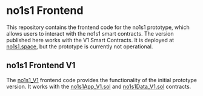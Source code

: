 # no1s1 Frontend

This repository contains the frontend code for the no1s1 prototype, which allows users to interact with the no1s1 smart contracts. The version published here works with the V1 Smart Contracts. It is deployed at [no1s1.space](https://no1s1.space), but the prototype is currently not operational.

## no1s1 Frontend V1

The [no1s1_V1](./no1s1_V1) frontend code provides the functionality of the initial prototype version. It works with the [no1s1App_V1.sol](../contracts/contracts/no1s1App_V1.sol) and [no1s1Data_V1.sol](../contracts/contracts/no1s1Data_V1.sol) contracts.

<!-- ## no1s1 Frontend V2

[no1s1_V2](./no1s1_V2) contains the latest version of the no1s1 frontend. Work in progress. -->

